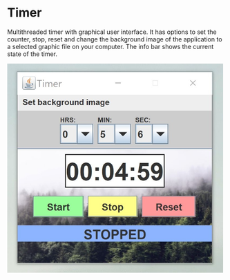 # Timer
Multithreaded timer with graphical user interface. It has options to set the counter, stop, reset and change the background image of the application to a selected graphic file on your computer. The info bar shows the current state of the timer.

<img src="https://github.com/kpmacion/Timer/blob/main/Timer.jpg" width="500"/>
